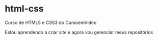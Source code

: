 # html-css
 Curso de HTML5 e CSS3 do CursoemVideo

 Estou aprendendo a criar site e agora vou gerenciar meus repositórios
